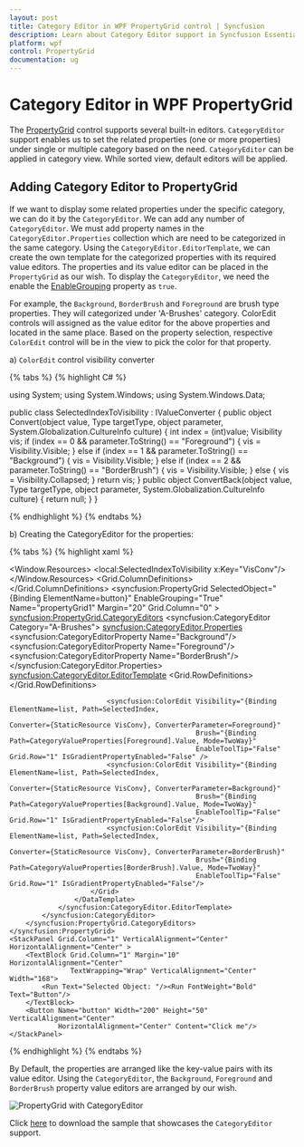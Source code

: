 ```yaml
---
layout: post
title: Category Editor in WPF PropertyGrid control | Syncfusion
description: Learn about Category Editor support in Syncfusion Essential Studio WPF PropertyGrid control, its elements and more.
platform: wpf
control: PropertyGrid 
documentation: ug
---
```


# Category Editor in WPF PropertyGrid

The [PropertyGrid](https://www.syncfusion.com/wpf-ui-controls/propertygrid) control supports several built-in editors. `CategoryEditor` support enables us to set the related properties (one or more properties) under single or multiple category based on the need. `CategoryEditor` can be applied in category view. While sorted view, default editors will be applied.

## Adding Category Editor to PropertyGrid

If we want to display some related properties under the specific category, we can do it by the `CategoryEditor`. We can add any number of `CategoryEditor`. We must add property names in the `CategoryEditor.Properties` collection which are need to be categorized in the same category. Using the `CategoryEditor.EditorTemplate`, we can create the own template for the categorized properties with its required value editors. The properties and its value editor can be placed in the `PropertyGrid` as our wish. To display the `CategoryEditor`, we need the enable the [EnableGrouping](https://help.syncfusion.com/cr/wpf/Syncfusion.Windows.PropertyGrid.PropertyGrid.html#Syncfusion_Windows_PropertyGrid_PropertyGrid_EnableGrouping) property as `true`.   

For example, the `Background`, `BorderBrush` and `Foreground` are brush type properties. They will categorized under 'A-Brushes' category. ColorEdit controls will assigned as the value editor for the above properties and located in the same place. Based on the property selection, respective `ColorEdit` control will be in the view to pick the color for that property.

a) `ColorEdit` control visibility converter

{% tabs %}
{% highlight C# %}

using System;
using System.Windows;
using System.Windows.Data;

public class SelectedIndexToVisibility : IValueConverter {
    public object Convert(object value, Type targetType, object parameter, System.Globalization.CultureInfo culture) {
        int index = (int)value;
        Visibility vis;
        if (index == 0 && parameter.ToString() == "Foreground") {
            vis = Visibility.Visible;
        }
        else if (index == 1 && parameter.ToString() == "Background") {
            vis = Visibility.Visible;
        }
        else if (index == 2 && parameter.ToString() == "BorderBrush") {
            vis = Visibility.Visible;
        }
        else {
            vis = Visibility.Collapsed;
        }
        return vis;
    }
    public object ConvertBack(object value, Type targetType, object parameter, System.Globalization.CultureInfo culture) {
        return null;
    }
}

{% endhighlight %}
{% endtabs %}
 
 b) Creating the CategoryEditor for the properties:

{% tabs %}
{% highlight xaml %}

<Window.Resources>
    <local:SelectedIndexToVisibility x:Key="VisConv"/>
</Window.Resources>
<Grid>
    <Grid.ColumnDefinitions>
        <ColumnDefinition></ColumnDefinition>
        <ColumnDefinition Width="300"></ColumnDefinition>
    </Grid.ColumnDefinitions>
    <syncfusion:PropertyGrid SelectedObject="{Binding ElementName=button}" 
                             EnableGrouping="True" Name="propertyGrid1"
                             Margin="20" Grid.Column="0"  >
        <syncfusion:PropertyGrid.CategoryEditors>
            <syncfusion:CategoryEditor Category="A-Brushes">
                <syncfusion:CategoryEditor.Properties>
                    <syncfusion:CategoryEditorProperty Name="Background"/>
                    <syncfusion:CategoryEditorProperty Name="Foreground"/>
                    <syncfusion:CategoryEditorProperty Name="BorderBrush"/>
                </syncfusion:CategoryEditor.Properties>
                <syncfusion:CategoryEditor.EditorTemplate>
                    <DataTemplate>
                        <Grid>
                            <Grid.RowDefinitions>
                                <RowDefinition />
                                <RowDefinition />
                            </Grid.RowDefinitions>
                            <ListBox BorderBrush="Transparent" x:Name="list" SelectedIndex="0">
                                <StackPanel HorizontalAlignment="Center" Orientation="Horizontal">
                                    <TextBlock Text="Foreground" Margin="5" Width="80"/>
                                    <Rectangle Fill="{Binding Path=CategoryValueProperties[Foreground].Value, Mode=TwoWay}"
                                               Stroke="Black" Height="15" Width="25" Margin="5"/>
                                </StackPanel>
                                <StackPanel HorizontalAlignment="Center" Orientation="Horizontal">
                                    <TextBlock Text="Background" Margin="5" Width="80"/>
                                    <Rectangle Fill="{Binding Path=CategoryValueProperties[Background].Value, Mode=TwoWay}"
                                               Stroke="Black" x:Name="background"  Height="15" Width="25" Margin="5" />
                                </StackPanel>
                                <StackPanel HorizontalAlignment="Center" Orientation="Horizontal">
                                    <TextBlock Text="BorderBrush" Margin="5" Width="80"/>
                                    <Rectangle Fill="{Binding Path=CategoryValueProperties[BorderBrush].Value, Mode=TwoWay}"
                                               Stroke="Black"  Height="15" Width="25" Margin="5"/>
                                </StackPanel>
                            </ListBox>

                            <syncfusion:ColorEdit Visibility="{Binding ElementName=list, Path=SelectedIndex,
                                                                       Converter={StaticResource VisConv}, ConverterParameter=Foreground}"
                                                  Brush="{Binding Path=CategoryValueProperties[Foreground].Value, Mode=TwoWay}" 
                                                  EnableToolTip="False" Grid.Row="1" IsGradientPropertyEnabled="False" />
                            <syncfusion:ColorEdit Visibility="{Binding ElementName=list, Path=SelectedIndex,
                                                                       Converter={StaticResource VisConv}, ConverterParameter=Background}"
                                                  Brush="{Binding Path=CategoryValueProperties[Background].Value, Mode=TwoWay}" 
                                                  EnableToolTip="False" Grid.Row="1" IsGradientPropertyEnabled="False"/>
                            <syncfusion:ColorEdit Visibility="{Binding ElementName=list, Path=SelectedIndex, 
                                                                       Converter={StaticResource VisConv}, ConverterParameter=BorderBrush}"
                                                  Brush="{Binding Path=CategoryValueProperties[BorderBrush].Value, Mode=TwoWay}" 
                                                  EnableToolTip="False" Grid.Row="1" IsGradientPropertyEnabled="False"/>
                        </Grid>
                    </DataTemplate>
                </syncfusion:CategoryEditor.EditorTemplate>
            </syncfusion:CategoryEditor>
        </syncfusion:PropertyGrid.CategoryEditors>
    </syncfusion:PropertyGrid>
    <StackPanel Grid.Column="1" VerticalAlignment="Center" HorizontalAlignment="Center" >
        <TextBlock Grid.Column="1" Margin="10" HorizontalAlignment="Center" 
                   TextWrapping="Wrap" VerticalAlignment="Center" Width="168">
            <Run Text="Selected Object: "/><Run FontWeight="Bold" Text="Button"/>
        </TextBlock>
        <Button Name="button" Width="200" Height="50" VerticalAlignment="Center"
                HorizontalAlignment="Center" Content="Click me"/>
    </StackPanel>
</Grid>

{% endhighlight %}
{% endtabs %}

By Default, the properties are arranged like the key-value pairs with its value editor. Using the `CategoryEditor`, the `Background`, `Foreground` and `BorderBrush` property value editors are arranged by our wish.

![PropertyGrid with CategoryEditor](CategoryEditor-support_images/CategoryEditor-support_img1.png)

Click [here](https://github.com/SyncfusionExamples/wpf-property-grid-examples/tree/master/Samples/CategoryEditor) to download the sample that showcases the `CategoryEditor` support. 
